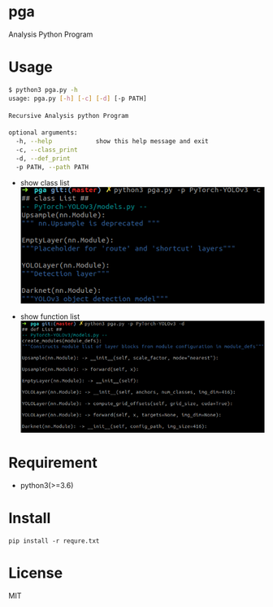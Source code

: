 # pga
Analysis Python Program

# Usage

```bash
$ python3 pga.py -h
usage: pga.py [-h] [-c] [-d] [-p PATH]

Recursive Analysis python Program

optional arguments:
  -h, --help            show this help message and exit
  -c, --class_print
  -d, --def_print
  -p PATH, --path PATH
```

* show class list
![class](https://github.com/kuroko1t/pga/blob/master/doc/class.png)

* show function list
![def](https://github.com/kuroko1t/pga/blob/master/doc/def.png)

# Requirement
 * python3(>=3.6)

# Install
```
pip install -r requre.txt
```

# License
MIT

